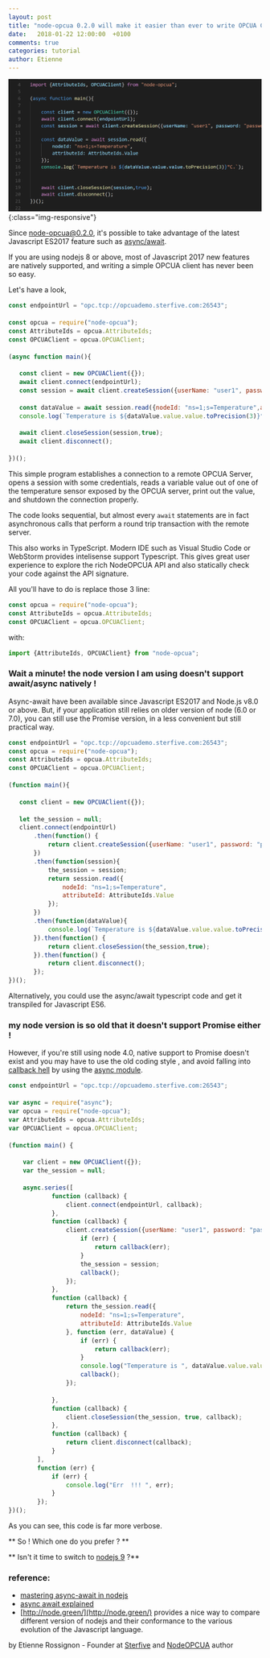 ```yaml
---
layout: post
title: "node-opcua 0.2.0 will make it easier than ever to write OPCUA Client code"
date:   2018-01-22 12:00:00  +0100
comments: true
categories: tutorial
author: Etienne
---
```


![image](/images/demo2_typescript_async.png){:class="img-responsive"}


Since node-opcua@0.2.0, it's possible to take advantage of the latest Javascript ES2017 feature such as [async/await]().

If you are using nodejs 8 or above, most of Javascript 2017 new features are natively supported, 
and writing a simple OPCUA client has never been so easy.
 
Let's have a look,

 ``` javascript
const endpointUrl = "opc.tcp://opcuademo.sterfive.com:26543";

const opcua = require("node-opcua");
const AttributeIds = opcua.AttributeIds;
const OPCUAClient = opcua.OPCUAClient;

(async function main(){

    const client = new OPCUAClient({});
    await client.connect(endpointUrl);
    const session = await client.createSession({userName: "user1", password: "password1"});

    const dataValue = await session.read({nodeId: "ns=1;s=Temperature",attributeId: AttributeIds.Value});
    console.log(`Temperature is ${dataValue.value.value.toPrecision(3)}°C.`);

    await client.closeSession(session,true);
    await client.disconnect();

})();
```

This simple program establishes a connection to a remote OPCUA Server, opens a session with some credentials, 
reads a variable value out of one of the temperature sensor exposed by the OPCUA server, print out the value, and shutdown the connection properly.

The code looks sequential, but almost every ````await```` statements  are in fact asynchronous calls that perform a round trip transaction 
with the remote server.

This also works in TypeScript. 
Modern IDE such as Visual Studio Code or WebStorm provides intelisense support Typescript. This 
gives great user experience to explore the rich NodeOPCUA API and also statically check your code against
the API signature.

All you'll have to do is replace those 3 line:
```javascript
const opcua = require("node-opcua");
const AttributeIds = opcua.AttributeIds;
const OPCUAClient = opcua.OPCUAClient;
```
with:
```javascript
import {AttributeIds, OPCUAClient} from "node-opcua";
```

### Wait a minute! the node version I am using doesn't support await/async natively !

Async-await have been available since Javascript ES2017 and Node.js v8.0 or above. But, if your application still 
relies on  older version of node (6.0 or 7.0), you can still use the Promise version, in a less 
convenient but still practical way.

 ``` javascript
const endpointUrl = "opc.tcp://opcuademo.sterfive.com:26543";
const opcua = require("node-opcua");
const AttributeIds = opcua.AttributeIds;
const OPCUAClient = opcua.OPCUAClient;

(function main(){

    const client = new OPCUAClient({});

    let the_session = null;
    client.connect(endpointUrl)
        .then(function() {
            return client.createSession({userName: "user1", password: "password1"});
        })
        .then(function(session){
            the_session = session;
            return session.read({
                nodeId: "ns=1;s=Temperature",
                attributeId: AttributeIds.Value
            });
        })
        .then(function(dataValue){
            console.log(`Temperature is ${dataValue.value.value.toPrecision(3)}°C.`);
        }).then(function() {
            return client.closeSession(the_session,true);
        }).then(function() {
            return client.disconnect();
        });
})(); 
```

Alternatively, you could use the async/await typescript code and get it transpiled for Javascript ES6.

### my node version is so old that it doesn't support Promise either !
 
However, if you're still using node 4.0, native support to Promise doesn't exist and you may have to 
use the old coding style , and avoid falling into [callback hell](http://callbackhell.com/) by using the [async module](http://caolan.github.io/async/global.html).

``` javascript
const endpointUrl = "opc.tcp://opcuademo.sterfive.com:26543";

var async = require("async");
var opcua = require("node-opcua");
var AttributeIds = opcua.AttributeIds;
var OPCUAClient = opcua.OPCUAClient;

(function main() {

    var client = new OPCUAClient({});
    var the_session = null;

    async.series([
            function (callback) {
                client.connect(endpointUrl, callback);
            },
            function (callback) {
                client.createSession({userName: "user1", password: "password1"},function (err, session) {
                    if (err) {
                        return callback(err);
                    }
                    the_session = session;
                    callback();
                });
            },
            function (callback) {
                return the_session.read({
                    nodeId: "ns=1;s=Temperature",
                    attributeId: AttributeIds.Value
                }, function (err, dataValue) {
                    if (err) {
                        return callback(err);
                    }
                    console.log("Temperature is ", dataValue.value.value.toPrecision(3), "°C.");
                    callback();
                });

            },
            function (callback) {
                client.closeSession(the_session, true, callback);
            },
            function (callback) {
                return client.disconnect(callback);
            }
        ],
        function (err) {
            if (err) {
                console.log("Err  !!! ", err);
            }
        });
})();
```

As you can see, this code is far more verbose.


** So ! Which one do you prefer ? **

** Isn't it time to switch to [nodejs 9](https://nodejs.org) ?**


### reference:
 * [mastering async-await in nodejs](https://blog.risingstack.com/mastering-async-await-in-nodejs)
 * [async await explained](https://tutorialzine.com/2017/07/javascript-async-await-explained) 
 * [http://node.green/](http://node.green/) provides a nice way to compare different version of nodejs and their conformance to
 the various evolution of the Javascript language.


by Etienne Rossignon - Founder at [Sterfive](https://www.sterfive.com) and [NodeOPCUA](https://node-opcua.github.io) author
